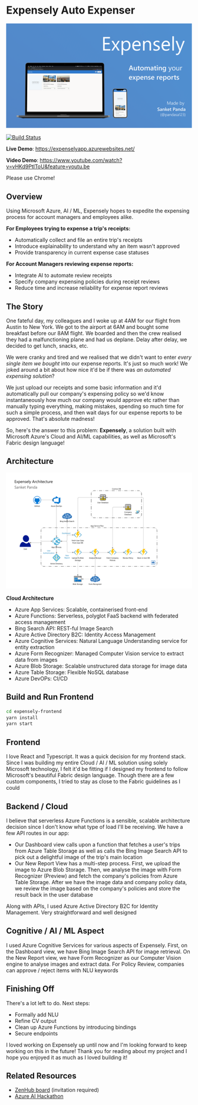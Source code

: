 # Expensely Auto Expenser

![Expensely](readme-resources/Expensely.png)

[![Build Status](https://dev.azure.com/Expensely/MyFirstProject/_apis/build/status/expenselyapp%20-%20CI?branchName=master)](https://dev.azure.com/Expensely/MyFirstProject/_build/latest?definitionId=4&branchName=master)

**Live Demo**: https://expenselyapp.azurewebsites.net/

**Video Demo**: https://www.youtube.com/watch?v=vHKd9PtlToU&feature=youtu.be

Please use Chrome!

## Overview

Using Microsoft Azure, AI / ML, Expensely hopes to expedite the expensing process for account managers and employees alike.

**For Employees trying to expense a trip's receipts:**

- Automatically collect and file an entire trip's receipts
- Introduce explainability to understand why an item wasn't approved
- Provide transparency in current expense case statuses

**For Account Managers reviewing expense reports:**

- Integrate AI to automate review receipts
- Specify company expensing policies during receipt reviews
- Reduce time and increase reliability for expense report reviews

## The Story

One fateful day, my colleagues and I woke up at 4AM for our flight from Austin to New York. We got to the airport at 6AM and bought some breakfast before our 8AM flight. We boarded and then the crew realised they had a malfunctioning plane and had us deplane. Delay after delay, we decided to get lunch, snacks, etc.

We were cranky and tired and we realised that we didn't want to enter _every single item we bought_ into our expense reports. It's just so much work! We joked around a bit about how nice it'd be if there was _an automated expensing solution_?

We just upload our receipts and some basic information and it'd automatically pull our company's expensing policy so we'd know instantaneously how much our company would approve etc rather than manually typing everything, making mistakes, spending so much time for such a simple process, and then wait days for our expense reports to be approved. That's absolute madness!

So, here's the answer to this problem: **Expensely**, a solution built with Microsoft Azure's Cloud and AI/ML capabilities, as well as Microsoft's Fabric design language!

## Architecture

![Archictecture](/readme-resources/Architecture.png)

**Cloud Architecture**

- Azure App Services: Scalable, containerised front-end
- Azure Functions: Serverless, polyglot FaaS backend with federated access management
- Bing Search API: REST-ful Image Search
- Azure Active Directory B2C: Identity Access Management
- Azure Cognitive Services: Natural Language Understanding service for entity extraction
- Azure Form Recognizer: Managed Computer Vision service to extract data from images
- Azure Blob Storage: Scalable unstructured data storage for image data
- Azure Table Storage: Flexible NoSQL database
- Azure DevOPs: CI/CD

## Build and Run Frontend

```bash
cd expensely-frontend
yarn install
yarn start
```

## Frontend

I love React and Typescript. It was a quick decision for my frontend stack. Since I was building my entire Cloud / AI / ML solution using solely Microsoft technology, I felt it'd be fitting if I designed my frontend to follow Microsoft's beautiful Fabric design language. Though there are a few custom components, I tried to stay as close to the Fabric guidelines as I could

## Backend / Cloud

I believe that serverless Azure Functions is a sensible, scalable architecture decision since I don't know what type of load I'll be receiving. We have a few API routes in our app:

- Our Dashboard view calls upon a function that fetches a user's trips from Azure Table Storage as well as calls the Bing Image Search API to pick out a delightful image of the trip's main location
- Our New Report View has a multi-step process. First, we upload the image to Azure Blob Storage. Then, we analyse the image with Form Recognizer (Preview) and fetch the company's policies from Azure Table Storage. After we have the image data and company policy data, we review the image based on the company's policies and store the result back in the user database

Along with APIs, I used Azure Active Directory B2C for Identity Management. Very straightforward and well designed

## Cognitive / AI / ML Aspect

I used Azure Cognitive Services for various aspects of Expensely. First, on the Dashboard view, we have Bing Image Search API for image retrieval. On the New Report view, we have Form Recognizer as our Computer Vision engine to analyse images and extract data. For Policy Review, companies can approve / reject items with NLU keywords

## Finishing Off

There's a lot left to do. Next steps:

- Formally add NLU
- Refine CV output
- Clean up Azure Functions by introducing bindings
- Secure endpoints

I loved working on Expensely up until now and I'm looking forward to keep working on this in the future! Thank you for reading about my project and I hope you enjoyed it as much as I loved building it!

## Related Resources

- [ZenHub board](https://app.zenhub.com/workspaces/expense-ly-5d5044f23cb7066481260b1d/board?repos=201786565) (invitation required)
- [Azure AI Hackathon](https://azureai.devpost.com)
